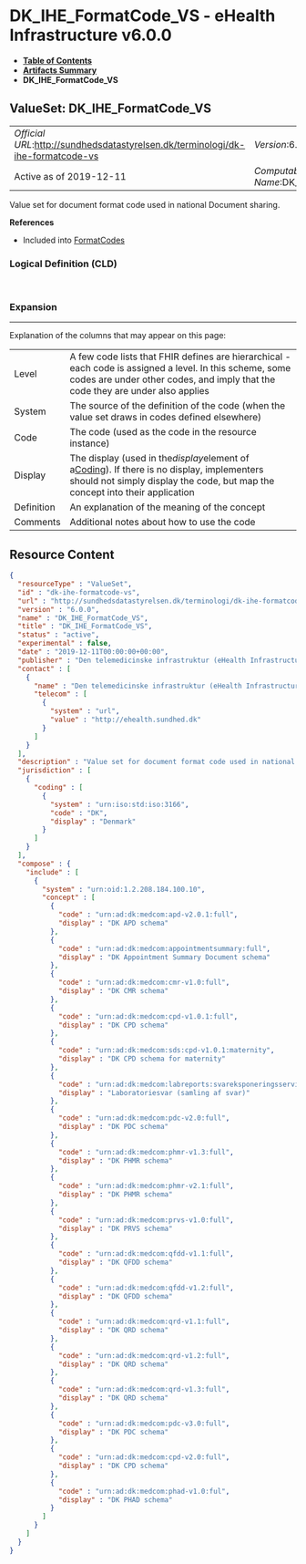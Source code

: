 # DK_IHE_FormatCode_VS - eHealth Infrastructure v6.0.0

* [**Table of Contents**](toc.md)
* [**Artifacts Summary**](artifacts.md)
* **DK_IHE_FormatCode_VS**

## ValueSet: DK_IHE_FormatCode_VS 

| | |
| :--- | :--- |
| *Official URL*:http://sundhedsdatastyrelsen.dk/terminologi/dk-ihe-formatcode-vs | *Version*:6.0.0 |
| Active as of 2019-12-11 | *Computable Name*:DK_IHE_FormatCode_VS |

 
Value set for document format code used in national Document sharing. 

 **References** 

* Included into [FormatCodes](ValueSet-ehealth-format-codes.md)

### Logical Definition (CLD)

 

### Expansion

-------

 Explanation of the columns that may appear on this page: 

| | |
| :--- | :--- |
| Level | A few code lists that FHIR defines are hierarchical - each code is assigned a level. In this scheme, some codes are under other codes, and imply that the code they are under also applies |
| System | The source of the definition of the code (when the value set draws in codes defined elsewhere) |
| Code | The code (used as the code in the resource instance) |
| Display | The display (used in the*display*element of a[Coding](http://hl7.org/fhir/R4/datatypes.html#Coding)). If there is no display, implementers should not simply display the code, but map the concept into their application |
| Definition | An explanation of the meaning of the concept |
| Comments | Additional notes about how to use the code |



## Resource Content

```json
{
  "resourceType" : "ValueSet",
  "id" : "dk-ihe-formatcode-vs",
  "url" : "http://sundhedsdatastyrelsen.dk/terminologi/dk-ihe-formatcode-vs",
  "version" : "6.0.0",
  "name" : "DK_IHE_FormatCode_VS",
  "title" : "DK_IHE_FormatCode_VS",
  "status" : "active",
  "experimental" : false,
  "date" : "2019-12-11T00:00:00+00:00",
  "publisher" : "Den telemedicinske infrastruktur (eHealth Infrastructure)",
  "contact" : [
    {
      "name" : "Den telemedicinske infrastruktur (eHealth Infrastructure)",
      "telecom" : [
        {
          "system" : "url",
          "value" : "http://ehealth.sundhed.dk"
        }
      ]
    }
  ],
  "description" : "Value set for document format code used in national Document sharing.",
  "jurisdiction" : [
    {
      "coding" : [
        {
          "system" : "urn:iso:std:iso:3166",
          "code" : "DK",
          "display" : "Denmark"
        }
      ]
    }
  ],
  "compose" : {
    "include" : [
      {
        "system" : "urn:oid:1.2.208.184.100.10",
        "concept" : [
          {
            "code" : "urn:ad:dk:medcom:apd-v2.0.1:full",
            "display" : "DK APD schema"
          },
          {
            "code" : "urn:ad:dk:medcom:appointmentsummary:full",
            "display" : "DK Appointment Summary Document schema"
          },
          {
            "code" : "urn:ad:dk:medcom:cmr-v1.0:full",
            "display" : "DK CMR schema"
          },
          {
            "code" : "urn:ad:dk:medcom:cpd-v1.0.1:full",
            "display" : "DK CPD schema"
          },
          {
            "code" : "urn:ad:dk:medcom:sds:cpd-v1.0.1:maternity",
            "display" : "DK CPD schema for maternity"
          },
          {
            "code" : "urn:ad:dk:medcom:labreports:svareksponeringsservice",
            "display" : "Laboratoriesvar (samling af svar)"
          },
          {
            "code" : "urn:ad:dk:medcom:pdc-v2.0:full",
            "display" : "DK PDC schema"
          },
          {
            "code" : "urn:ad:dk:medcom:phmr-v1.3:full",
            "display" : "DK PHMR schema"
          },
          {
            "code" : "urn:ad:dk:medcom:phmr-v2.1:full",
            "display" : "DK PHMR schema"
          },
          {
            "code" : "urn:ad:dk:medcom:prvs-v1.0:full",
            "display" : "DK PRVS schema"
          },
          {
            "code" : "urn:ad:dk:medcom:qfdd-v1.1:full",
            "display" : "DK QFDD schema"
          },
          {
            "code" : "urn:ad:dk:medcom:qfdd-v1.2:full",
            "display" : "DK QFDD schema"
          },
          {
            "code" : "urn:ad:dk:medcom:qrd-v1.1:full",
            "display" : "DK QRD schema"
          },
          {
            "code" : "urn:ad:dk:medcom:qrd-v1.2:full",
            "display" : "DK QRD schema"
          },
          {
            "code" : "urn:ad:dk:medcom:qrd-v1.3:full",
            "display" : "DK QRD schema"
          },
          {
            "code" : "urn:ad:dk:medcom:pdc-v3.0:full",
            "display" : "DK PDC schema"
          },
          {
            "code" : "urn:ad:dk:medcom:cpd-v2.0:full",
            "display" : "DK CPD schema"
          },
          {
            "code" : "urn:ad:dk:medcom:phad-v1.0:ful",
            "display" : "DK PHAD schema"
          }
        ]
      }
    ]
  }
}

```
